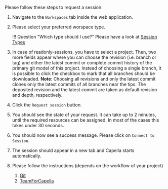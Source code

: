 Please follow these steps to request a session:

1. Navigate to the `Workspaces` tab inside the web application.
2. Please select your preferred worspace type.

   !!! Question "Which type should I use?"
   Please have a look at [Session Types](types.md)

3. In case of readonly-sessions, you have to select a project. Then, two more fields appear where you can choose the revision (i.e. branch or tag) and either the latest commit or complete commit history of the primary git model of this project. Instead of choosing a single branch, it is possible to click the checkbox to mark that all branches should be downloaded. **Note**: Choosing all revisions and only the latest commit clones only the latest commits of all branches near the tips. The deposited revision and the latest commit are taken as default revision and depth, respectively.
4. Click the `Request session` button.
5. You should see the state of your request. It can take up to 2 minutes, until the required resources can be assigned. In most of the cases this takes under 30 seconds.
6. You should now see a success message. Please click on `Connect to Session`.
7. The session should appear in a new tab and Capella starts automatically.
8. Please follow the instructions (depends on the workflow of your project)
   1. [Git](flows/git.md)
   2. [TeamForCapella](flows/t4c.md)
